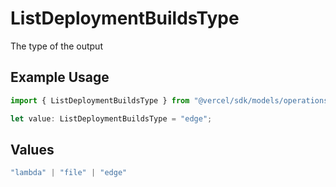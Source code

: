 # ListDeploymentBuildsType

The type of the output

## Example Usage

```typescript
import { ListDeploymentBuildsType } from "@vercel/sdk/models/operations/listdeploymentbuilds.js";

let value: ListDeploymentBuildsType = "edge";
```

## Values

```typescript
"lambda" | "file" | "edge"
```